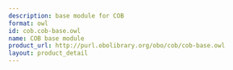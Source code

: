 ```yaml
---
description: base module for COB
format: owl
id: cob.cob-base.owl
name: COB base module
product_url: http://purl.obolibrary.org/obo/cob/cob-base.owl
layout: product_detail
---
```

